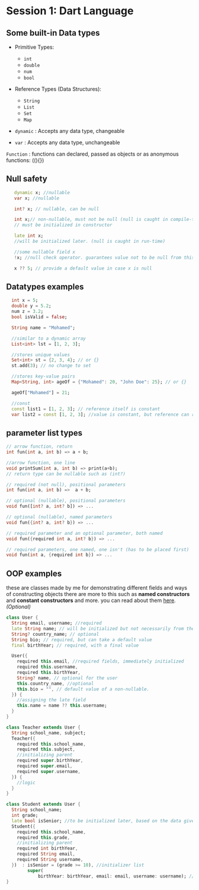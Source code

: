 # Session 1: Dart Language

## Some built-in Data types

- Primitive Types:
	- `int`
	- `double`
	- `num`
	- `bool`

- Reference Types (Data Structures):
	- `String`
	- `List`
	- `Set`
	- `Map`

- `dynamic` : Accepts any data type, changeable
- `var` : Accepts any data type, unchangeable

`Function` : functions can declared, passed as objects or as anonymous functions: ((){})

## Null safety

```dart
   dynamic x; //nullable
   var x; //nullable

   int? x; // nullable, can be null

   int x;// non-nullable, must not be null (null is caught in compile-time)
   // must be initialized in constructor

   late int x;
   //will be initialized later. (null is caught in run-time)

   //some nullable field x
   !x; //null check operator. guarantees value not to be null from this point on.

   x ?? 5; // provide a default value in case x is null
```

## Datatypes examples

```dart
  int x = 5;
  double y = 5.2;
  num z = 3.2;
  bool isValid = false;

  String name = "Mohamed";

  //similar to a dynamic array
  List<int> lst = [1, 2, 3];

  //stores unique values
  Set<int> st = {2, 3, 4}; // or {}
  st.add(3); // no change to set

  //stores key-value pairs
  Map<String, int> ageOf = {"Mohamed": 20, "John Doe": 25}; // or {}

  ageOf["Mohamed"] = 21;

  //const
  const list1 = [1, 2, 3]; // reference itself is constant
  var list2 = const [1, 2, 3]; //value is constant, but reference can refer to something else (assigned)
```

## parameter list types

```dart
// arrow function, return
int fun(int a, int b) => a + b;

//arrow function, one line
void printSum(int a, int b) => print(a+b);
// return type can be nullable such as (int?)

// required (not null), positional parameters
int fun(int a, int b) =>  a + b;

// optional (nullable), positional parameters
void fun([int? a, int? b]) => ...

// optional (nullable), named parameters
void fun({int? a, int? b}) => ...

// required parameter and an optional parameter, both named
void fun({required int a, int? b}) => ...

// required parameters, one named, one isn't (has to be placed first)
void fun(int a, {required int b}) => ...
```

## OOP examples

these are classes made by me for demonstrating different fields and ways of constructing objects
there are more to this such as **named constructors** and **constant constructors** and more.
you can read about them [here](https://www.freecodecamp.org/news/constructors-in-dart/). _(Optional)_

```dart
class User {
  String email, username; //required
  late String name; // will be initialized but not necessarily from the parameter list
  String? country_name; // optional
  String bio; // required, but can take a default value
  final birthYear; // required, with a final value

  User({
    required this.email, //required fields, immediately initialized
    required this.username,
    required this.birthYear,
    String? name, // optional for the user
    this.country_name, //optional
    this.bio = "", // default value of a non-nullable.
  }) {
    //assigning the late field
    this.name = name ?? this.username;
  }
}

class Teacher extends User {
  String school_name, subject;
  Teacher({
    required this.school_name,
    required this.subject,
    //initializing parent
    required super.birthYear,
    required super.email,
    required super.username,
  }) {
    //logic
  }
}

class Student extends User {
  String school_name;
  int grade;
  late bool isSenior; //to be initialized later, based on the data given
  Student({
    required this.school_name,
    required this.grade,
    //initializing parent
    required int birthYear,
    required String email,
    required String username,
  })  : isSenior = (grade >= 10), //initializer list
        super(
            birthYear: birthYear, email: email, username: username); // initializing parent
}
```
